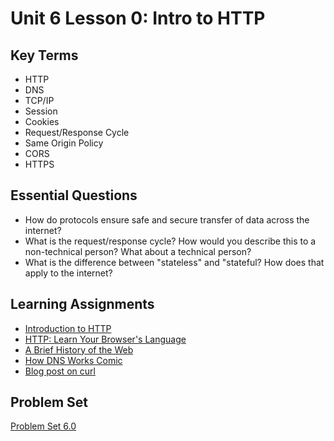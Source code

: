 # Unit 6 Lesson 0:  Intro to HTTP

## Key Terms
* HTTP
* DNS
* TCP/IP
* Session
* Cookies
* Request/Response Cycle
* Same Origin Policy
* CORS
* HTTPS

## Essential Questions
* How do protocols ensure safe and secure transfer of data across the internet?
* What is the request/response cycle? How would you describe this to a non-technical person? What about a technical person?
* What is the difference between "stateless" and "stateful? How does that apply to the internet?  

## Learning Assignments
* [Introduction to HTTP](https://launchschool.com/books/http)
* [HTTP: Learn Your Browser's Language](https://marcy-lab-school.s3.us-east-2.amazonaws.com/http-zine+(2).pdf)
* [A Brief History of the Web](https://www.w3.org/History.html)
* [How DNS Works Comic](https://howdns.works/ep2/)
* [Blog post on curl](https://www.networkworld.com/article/2992017/the-joy-of-curl.html)

## Problem Set
[Problem Set 6.0](https://github.com/The-Marcy-Lab-School/problem-set-6_0)
